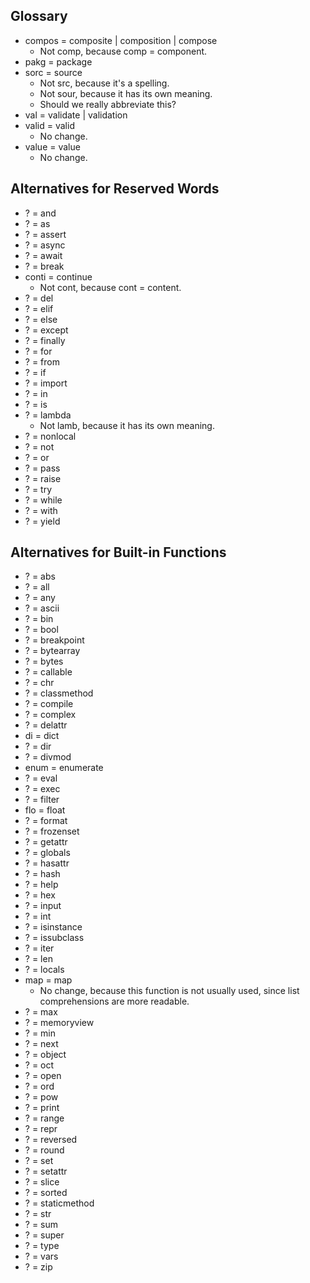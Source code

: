 ## Glossary
- compos = composite | composition | compose
    - Not comp, because comp = component.
- pakg = package
- sorc = source
    - Not src, because it's a spelling.
    - Not sour, because it has its own meaning.
    - Should we really abbreviate this?
- val = validate | validation
- valid = valid
    - No change.
- value = value
    - No change.

## Alternatives for Reserved Words
- ? = and
- ? = as
- ? = assert
- ? = async
- ? = await
- ? = break
- conti = continue
    - Not cont, because cont = content.
- ? = del
- ? = elif
- ? = else
- ? = except
- ? = finally
- ? = for
- ? = from
- ? = if
- ? = import
- ? = in
- ? = is
- ? = lambda
    - Not lamb, because it has its own meaning.
- ? = nonlocal
- ? = not
- ? = or
- ? = pass
- ? = raise
- ? = try
- ? = while
- ? = with
- ? = yield

## Alternatives for Built-in Functions
- ? = abs
- ? = all
- ? = any
- ? = ascii
- ? = bin
- ? = bool
- ? = breakpoint
- ? = bytearray
- ? = bytes
- ? = callable
- ? = chr
- ? = classmethod
- ? = compile
- ? = complex
- ? = delattr
- di = dict
- ? = dir
- ? = divmod
- enum = enumerate
- ? = eval
- ? = exec
- ? = filter
- flo = float
- ? = format
- ? = frozenset
- ? = getattr
- ? = globals
- ? = hasattr
- ? = hash
- ? = help
- ? = hex
- ? = input
- ? = int
- ? = isinstance
- ? = issubclass
- ? = iter
- ? = len
- ? = locals
- map = map
    - No change, because this function is not usually used, since list comprehensions are more readable.
- ? = max
- ? = memoryview
- ? = min
- ? = next
- ? = object
- ? = oct
- ? = open
- ? = ord
- ? = pow
- ? = print
- ? = range
- ? = repr
- ? = reversed
- ? = round
- ? = set
- ? = setattr
- ? = slice
- ? = sorted
- ? = staticmethod
- ? = str
- ? = sum
- ? = super
- ? = type
- ? = vars
- ? = zip
